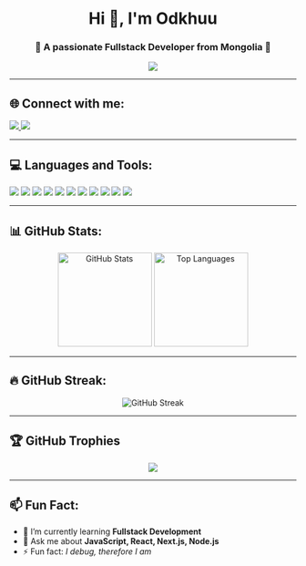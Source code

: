 <!-- Banner / Intro -->
<h1 align="center">Hi 👋, I'm Odkhuu</h1>
<h3 align="center">🚀 A passionate Fullstack Developer from Mongolia 🚀</h3>

<!-- Typing animation -->
<p align="center">
  <img src="https://readme-typing-svg.herokuapp.com?font=Fira+Code&pause=1000&color=00F7FF&center=true&vCenter=true&width=600&lines=JavaScript+%7C+Next.js+%7C+TypeScript;React+%7C+TailwindCSS+%7C+Node.js;MongoDB+%7C+Prisma+%7C+Postman;Always+learning+new+things!" />
</p>

---

## 🌐 Connect with me:
<p align="left">
<a href="https://www.facebook.com/odh.b.651518/" target="_blank">
  <img src="https://img.shields.io/badge/Facebook-%231877F2.svg?logo=facebook&logoColor=white" />
</a>
<a href="https://www.instagram.com/odkhuu0616/" target="_blank">
  <img src="https://img.shields.io/badge/Instagram-%23E4405F.svg?logo=instagram&logoColor=white" />
</a>
</p>

---

## 💻 Languages and Tools:
<p align="left">
  <img src="https://img.shields.io/badge/javascript-%23323330.svg?logo=javascript&logoColor=%23F7DF1E" />
  <img src="https://img.shields.io/badge/Next-black?logo=next.js&logoColor=white" />
  <img src="https://img.shields.io/badge/css3-%231572B6.svg?logo=css3&logoColor=white" />
  <img src="https://img.shields.io/badge/html5-%23E34F26.svg?logo=html5&logoColor=white" />
  <img src="https://img.shields.io/badge/tailwindcss-%2338B2AC.svg?logo=tailwind-css&logoColor=white" />
  <img src="https://img.shields.io/badge/typescript-%23007ACC.svg?logo=typescript&logoColor=white" />
  <img src="https://img.shields.io/badge/react-%2320232a.svg?logo=react&logoColor=%2361DAFB" />
  <img src="https://img.shields.io/badge/Postman-FF6C37?logo=postman&logoColor=white" />
  <img src="https://img.shields.io/badge/node.js-6DA55F?logo=node.js&logoColor=white" />
  <img src="https://img.shields.io/badge/MongoDB-%234ea94b.svg?logo=mongodb&logoColor=white" />
  <img src="https://img.shields.io/badge/Prisma-3982CE?logo=Prisma&logoColor=white" />
</p>

---

## 📊 GitHub Stats:
<p align="center">
  <img src="https://github-readme-stats.vercel.app/api?username=Odkhuu06&show_icons=true&theme=tokyonight" alt="GitHub Stats" height="165"/>
  <img src="https://github-readme-stats.vercel.app/api/top-langs/?username=Odkhuu06&layout=compact&theme=tokyonight" alt="Top Languages" height="165"/>
</p>

---

## 🔥 GitHub Streak:
<p align="center">
  <img src="https://streak-stats.demolab.com?user=Odkhuu06&theme=tokyonight&hide_border=true" alt="GitHub Streak" />
</p>

---

## 🏆 GitHub Trophies
<p align="center">
  <img src="https://github-profile-trophy.vercel.app/?username=Odkhuu06&theme=tokyonight&no-frame=true&no-bg=false&margin-w=4" />
</p>

---

## 📫 Fun Fact:
- 🌱 I’m currently learning **Fullstack Development**
- 💬 Ask me about **JavaScript, React, Next.js, Node.js**
- ⚡ Fun fact: *I debug, therefore I am*



<!--
**Odkhuu06/Odkhuu06** is a ✨ _special_ ✨ repository because its `README.md` (this file) appears on your GitHub profile.

Here are some ideas to get you started:

- 🔭 I’m currently working on ...
- 🌱 I’m currently learning ...
- 👯 I’m looking to collaborate on ...
- 🤔 I’m looking for help with ...
- 💬 Ask me about ...
- 📫 How to reach me: ...
- 😄 Pronouns: ...
- ⚡ Fun fact: ...
-->
